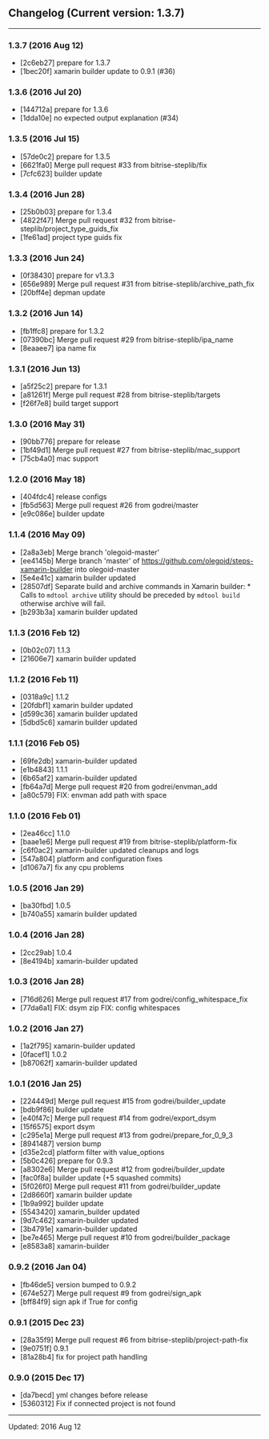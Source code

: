 ## Changelog (Current version: 1.3.7)

-----------------

### 1.3.7 (2016 Aug 12)

* [2c6eb27] prepare for 1.3.7
* [1bec20f] xamarin builder update to 0.9.1 (#36)

### 1.3.6 (2016 Jul 20)

* [144712a] prepare for 1.3.6
* [1dda10e] no expected output explanation (#34)

### 1.3.5 (2016 Jul 15)

* [57de0c2] prepare for 1.3.5
* [6621fa0] Merge pull request #33 from bitrise-steplib/fix
* [7cfc623] builder update

### 1.3.4 (2016 Jun 28)

* [25b0b03] prepare for 1.3.4
* [4822f47] Merge pull request #32 from bitrise-steplib/project_type_guids_fix
* [1fe61ad] project type guids fix

### 1.3.3 (2016 Jun 24)

* [0f38430] prepare for v1.3.3
* [656e989] Merge pull request #31 from bitrise-steplib/archive_path_fix
* [20bff4e] depman update

### 1.3.2 (2016 Jun 14)

* [fb1ffc8] prepare for 1.3.2
* [07390bc] Merge pull request #29 from bitrise-steplib/ipa_name
* [8eaaee7] ipa name fix

### 1.3.1 (2016 Jun 13)

* [a5f25c2] prepare for 1.3.1
* [a81261f] Merge pull request #28 from bitrise-steplib/targets
* [f26f7e8] build target support

### 1.3.0 (2016 May 31)

* [90bb776] prepare for release
* [1bf49d1] Merge pull request #27 from bitrise-steplib/mac_support
* [75cb4a0] mac support

### 1.2.0 (2016 May 18)

* [404fdc4] release configs
* [fb5d563] Merge pull request #26 from godrei/master
* [e9c086e] builder update

### 1.1.4 (2016 May 09)

* [2a8a3eb] Merge branch 'olegoid-master'
* [ee4145b] Merge branch 'master' of https://github.com/olegoid/steps-xamarin-builder into olegoid-master
* [5e4e41c] xamarin builder updated
* [28507df] Separate build and archive commands in Xamarin builder: * Calls to `mdtool archive` utility should be preceded by `mdtool build` otherwise archive will fail.
* [b293b3a] xamarin builder updated

### 1.1.3 (2016 Feb 12)

* [0b02c07] 1.1.3
* [21606e7] xamarin builder updated

### 1.1.2 (2016 Feb 11)

* [0318a9c] 1.1.2
* [20fdbf1] xamarin builder updated
* [d599c36] xamarin builder updated
* [5dbd5c6] xamarin builder updated

### 1.1.1 (2016 Feb 05)

* [69fe2db] xamarin-builder updated
* [e1b4843] 1.1.1
* [6b65af2] xamarin-builder updated
* [fb64a7d] Merge pull request #20 from godrei/envman_add
* [a80c579] FIX: envman add path with space

### 1.1.0 (2016 Feb 01)

* [2ea46cc] 1.1.0
* [baae1e6] Merge pull request #19 from bitrise-steplib/platform-fix
* [c6f0ac2] xamarin-builder updated cleanups and logs
* [547a804] platform and configuration fixes
* [d1067a7] fix any cpu problems

### 1.0.5 (2016 Jan 29)

* [ba30fbd] 1.0.5
* [b740a55] xamarin builder updated

### 1.0.4 (2016 Jan 28)

* [2cc29ab] 1.0.4
* [8e4194b] xamarin-builder updated

### 1.0.3 (2016 Jan 28)

* [716d626] Merge pull request #17 from godrei/config_whitespace_fix
* [77da6a1] FIX: dsym zip FIX: config whitespaces

### 1.0.2 (2016 Jan 27)

* [1a2f795] xamarin-builder updated
* [0facef1] 1.0.2
* [b87062f] xamarin-builder updated

### 1.0.1 (2016 Jan 25)

* [224449d] Merge pull request #15 from godrei/builder_update
* [bdb9f86] builder update
* [e40f47c] Merge pull request #14 from godrei/export_dsym
* [15f6575] export dsym
* [c295e1a] Merge pull request #13 from godrei/prepare_for_0_9_3
* [8941487] version bump
* [d35e2cd] platform filter with value_options
* [5b0c426] prepare for 0.9.3
* [a8302e6] Merge pull request #12 from godrei/builder_update
* [fac0f8a] builder update (+5 squashed commits)
* [5f026f0] Merge pull request #11 from godrei/builder_update
* [2d8660f] xamarin builder update
* [1b9a992] builder update
* [5543420] xamarin_builder updated
* [9d7c462] xamarin-builder updated
* [3b4791e] xamarin-builder updated
* [be7e465] Merge pull request #10 from godrei/builder_package
* [e8583a8] xamarin-builder

### 0.9.2 (2016 Jan 04)

* [fb46de5] version bumped to 0.9.2
* [674e527] Merge pull request #9 from godrei/sign_apk
* [bff84f9] sign apk if <AndroidKeyStore>True</AndroidKeyStore> for config

### 0.9.1 (2015 Dec 23)

* [28a35f9] Merge pull request #6 from bitrise-steplib/project-path-fix
* [9e0751f] 0.9.1
* [81a28b4] fix for project path handling

### 0.9.0 (2015 Dec 17)

* [da7becd] yml changes before release
* [5360312] Fix if connected project is not found

-----------------

Updated: 2016 Aug 12